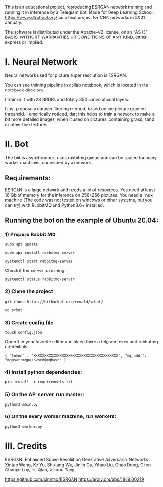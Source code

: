 This is an educational project, reproducing ESRGAN network training and running it in inference by a Telegram bot.
Made for Deep Learning School: https://www.dlschool.org/ as a final project for CNN networks in 2021, January.

The software is distributed under the Apache-V2 license, on an "AS IS" BASIS,
WITHOUT WARRANTIES OR CONDITIONS OF ANY KIND, either express or implied.

# I. Neural Network

Neural network used for picture super resolution  is ESRGAN.

You can see training pipeline in collab notebook, which is located in the notebook directory.

I trained it with 23 RRDBs and totally 350 convolutional layers.

I just propose a dataset filtering method, based on the picture gradient threshold. I empirically noticed, that this helps
to train a network to make a bit more detailed images, when it used on pictures, containing grass, sand or other 
fine textures.

# II. Bot

The bot is asynchronous, uses rabbitmq queue and can be scaled for many worker machines, connected by a network.

## Requirements:

ESRGAN is a large network and needs a lot of resources. 
You need at least 16 Gb of memory for the inference on 256*256 pictures.
You need a linux machine (The code was not tested on windows or other systems,
but you can try) with RubbitMQ and Python3.6+ installed.

## Running the bot on the example of Ubuntu 20.04:

### 1) Prepare Rabbit MQ
   
`sudo apt update`
   
`sudo apt install rabbitmq-server`
   
`systemctl start rabbitmq-server`
   
Check if the server is running:

`systemctl status rabbitmq-server`

### 2) Clone the project

`git clone https://bitbucket.org/remald/srbot/`

`cd srbot`

### 3) Create config file:

`touch config.json`

Open it in your favorite editor and place there a telgram token and rabbutmq credentials:

`{
  "token" : "XXXXXXXXXXXXXXXXXXXXXXXXXXXXXXXXXXXXXXX",
  "mq_addr": "mquser:mqpassword@mqhost"
}`

### 4) install python dependencies:

`pip install -r requirements.txt`

### 5) On the API server, run master:

`python3 main.py`
   
### 6) On the every worker machine, run workers:

`python3 worker.py`

# III. Credits

ESRGAN: Enhanced Super-Resolution Generative Adversarial Networks
Xintao Wang, Ke Yu, Shixiang Wu, Jinjin Gu, Yihao Liu, Chao Dong, Chen Change Loy, Yu Qiao, Xiaoou Tang

https://github.com/xinntao/ESRGAN
https://arxiv.org/abs/1809.00219
